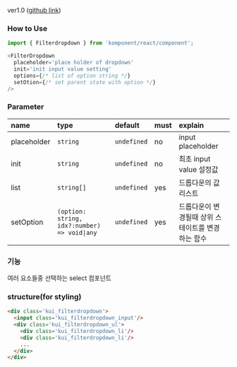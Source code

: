 ver1.0 ([github link](https://github.com/Komponent1/Komponent/tree/master/React/app/srcs/components/dropdown))

### How to Use

~~~javascript
import { Filterdropdown } from 'komponent/react/component';

<FilterDropdown 
  placeholder='place holder of dropdown'
  init='init input value setting'
  options={/* list of option string */}
  setOtion={/* set parent state with option */}
/>
~~~

### Parameter

|name|type|default|must|explain|
|:---|:---|:---|:---|:---|
|placeholder|`string`|`undefined`|no|input placeholder|
|init|`string`|`undefined`|no|최초 input value 설정값|
|list|`string[]`|`undefined`|yes|드롭다운의 값 리스트|
|setOption|`(option: string, idx?:number) => void\|any`|`undefined`|yes|드롭다운이 변경될때 상위 스테이트를 변경하는 함수|


### 기능
여러 요소들중 선택하는 select 컴포넌트

### structure(for styling)
```html
<div class='kui_filterdropdown'>
  <input class='kui_filterdropdown_input'/>
  <div class='kui_filterdropdown_ul'>
    <div class='kui_filterdropdown_li'/>
    <div class='kui_filterdropdown_li'/>
    ...
  </div>
</div>

```